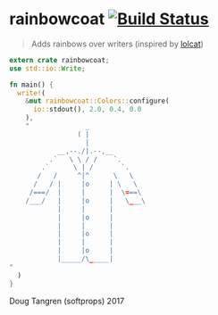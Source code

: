 # rainbowcoat [![Build Status](https://travis-ci.org/softprops/rainbowcoat.svg?branch=master)](https://travis-ci.org/softprops/rainbowcoat)

> Adds rainbows over writers (inspired by [lolcat](https://github.com/busyloop/lolcat))

```rust
extern crate rainbowcoat;
use std::io::Write;

fn main() {
  write!(
    &mut rainbowcoat::Colors::configure(
      io::stdout(), 2.0, 0.4, 0.0
    ),
    "              _
                 ( |
                   |
            __,--./|.--,__
          .`   \ \ / /    `.
        .`      \ | /       `.
       /   /     ^|^      \   \
      /   / |     |o     | \   \
     /===/  |     |      |  \===\
    /___/   |     |o     |   \___\
            |     |      |
            |     |o     |
            |     |      |
            |     |o     |
            |     |      |
            |     |o     |
            |_____/\_____|
"
  )
}
```

Doug Tangren (softprops) 2017
